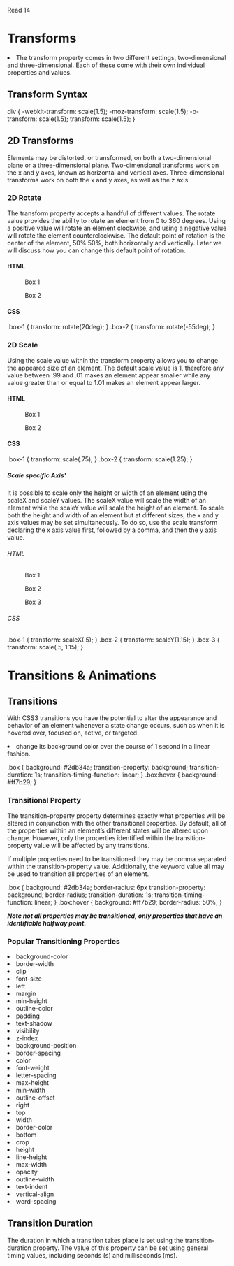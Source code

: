  Read 14

# Transforms

<li> The transform property comes in two different settings, two-dimensional and three-dimensional. Each of these come with their own individual properties and values. </li>

## Transform Syntax

 div {
  -webkit-transform: scale(1.5);
     -moz-transform: scale(1.5);
       -o-transform: scale(1.5);
          transform: scale(1.5);
}

## 2D Transforms

<p> Elements may be distorted, or transformed, on both a two-dimensional plane or a three-dimensional plane. Two-dimensional transforms work on the x and y axes, known as horizontal and vertical axes. Three-dimensional transforms work on both the x and y axes, as well as the z axis </p>

### 2D Rotate
<p> The transform property accepts a handful of different values. The rotate value provides the ability to rotate an element from 0 to 360 degrees. Using a positive value will rotate an element clockwise, and using a negative value will rotate the element counterclockwise. The default point of rotation is the center of the element, 50% 50%, both horizontally and vertically. Later we will discuss how you can change this default point of rotation. </p>

#### HTML
<figure class="box-1">Box 1</figure>
<figure class="box-2">Box 2</figure>

#### CSS
.box-1 {
  transform: rotate(20deg);
}
.box-2 {
  transform: rotate(-55deg);
}

### 2D Scale
<p> Using the scale value within the transform property allows you to change the appeared size of an element. The default scale value is 1, therefore any value between .99 and .01 makes an element appear smaller while any value greater than or equal to 1.01 makes an element appear larger. </p>


 #### HTML
 <figure class="box-1">Box 1</figure>
 <figure class="box-2">Box 2</figure>

#### CSS
.box-1 {
  transform: scale(.75);
}
.box-2 {
  transform: scale(1.25);
}

 ##### Scale specific Axis'
 <p> It is possible to scale only the height or width of an element using the scaleX and scaleY values. The scaleX value will scale the width of an element while the scaleY value will scale the height of an element. To scale both the height and width of an element but at different sizes, the x and y axis values may be set simultaneously. To do so, use the scale transform declaring the x axis value first, followed by a comma, and then the y axis value. </p> 
 
 ###### HTML
<figure class="box-1">Box 1</figure>
<figure class="box-2">Box 2</figure>
<figure class="box-3">Box 3</figure>

###### CSS
.box-1 {
  transform: scaleX(.5);
}
.box-2 {
  transform: scaleY(1.15);
}
.box-3 {
  transform: scale(.5, 1.15);
}




# Transitions & Animations

## Transitions
 <p> With CSS3 transitions you have the potential to alter the appearance and behavior of an element whenever a state change occurs, such as when it is hovered over, focused on, active, or targeted. </p>
 
 <li> change its background color over the course of 1 second in a linear fashion. </li>
 
.box {
  background: #2db34a;
  transition-property: background;
  transition-duration: 1s;
  transition-timing-function: linear;
}
.box:hover {
  background: #ff7b29;
}

### Transitional Property
<p> The transition-property property determines exactly what properties will be altered in conjunction with the other transitional properties. By default, all of the properties within an element’s different states will be altered upon change. However, only the properties identified within the transition-property value will be affected by any transitions. </p>


<p> If multiple properties need to be transitioned they may be comma separated within the transition-property value. Additionally, the keyword value all may be used to transition all properties of an element. </p>

.box {
    background: #2db34a;
    border-radius: 6px
    transition-property: background, border-radius;
    transition-duration: 1s;
    transition-timing-function: linear;
  }
  .box:hover {
    background: #ff7b29;
    border-radius: 50%;
  }

***Note not all properties may be transitioned, only properties that have an identifiable halfway point.*** 

### Popular Transitioning Properties

<li>background-color</li>
<li>border-width</li>
<li>clip</li>
<li>font-size</li>
<li>left</li>
<li>margin</li>
<li>min-height</li>
<li>outline-color</li>
<li>padding</li>
<li>text-shadow</li>
<li>visibility</li>
<li>z-index</li>
<li>background-position</li>
<li>border-spacing</li>
<li>color</li>
<li>font-weight</li>
<li>letter-spacing</li>
<li>max-height</li>
<li>min-width</li>
<li>outline-offset</li>
<li>right</li>
<li>top</li>
<li>width</li>
<li>border-color</li>
<li>bottom</li>
<li>crop</li>
<li>height</li>
<li>line-height</li>
<li>max-width</li>
<li>opacity</li>
<li>outline-width</li>
<li>text-indent</li>
<li>vertical-align</li>
<li>word-spacing</li>

## Transition Duration

<p> The duration in which a transition takes place is set using the transition-duration property. The value of this property can be set using general timing values, including seconds (s) and milliseconds (ms).</p>
